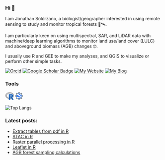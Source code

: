 ### Hi 👋

I am Jonathan Solórzano, a biologist/geographer interested in using remote sensing to study and monitor tropical forests 🌳🛰️. 

I am particularly keen on using multispectral, SAR, and LiDAR data with machine/deep learning algorithms to monitor land use/land cover (LULC) and aboveground biomass (AGB) changes 🤓.

I usually use R and GEE to make my analyses, and QGIS to visualize or perform other simple tasks.

[![Orcid](https://img.shields.io/badge/My-Orcid-a6ce39)](https://orcid.org/0000-0001-6422-4802)
[![Google Scholar Badge](https://img.shields.io/badge/My-Google%20Scholar-4d90fe)](https://scholar.google.com/citations?user=sXi9pZMAAAAJ&hl=es)
[![My Website](https://img.shields.io/badge/My-Website-5b8d2e)](https://jonathanvsv.github.io/Ppage2/)
[![My Blog](https://img.shields.io/badge/My-Blog-6e7173)](https://jonathanvsv.github.io/Ppage2/posts/)

### Tools

<code><img height="25" class="center" alt="GEE" src="https://github.com/JonathanVSV/JonathanVSV/blob/main/imgs/r.png"></code>
<code><img height="25" class="center" alt="R" src="https://github.com/JonathanVSV/JonathanVSV/blob/main/imgs/GEE.png"></code>

![Top Langs](https://github-readme-stats.vercel.app/api/top-langs/?username=jonathanvsv&size_weight=0&count_weight=1&layout=compact&theme=transparent)

### Latest posts: 

<!-- BLOG-POST-LIST:START -->
- [Extract tables from pdf in R](https://jonathanvsv.github.io/Ppage2/blog/extract-pdf-tables/)
- [STAC in R](https://jonathanvsv.github.io/Ppage2/blog/stac/)
- [Raster parallel processing in R](https://jonathanvsv.github.io/Ppage2/blog/raster-parallel-processing/)
- [Leaflet in R](https://jonathanvsv.github.io/Ppage2/blog/Leaflet-in-r/)
- [AGB forest sampling calculations](https://jonathanvsv.github.io/Ppage2/blog/AGB-forest-sampling-calculations/)
<!-- BLOG-POST-LIST:END -->
